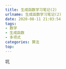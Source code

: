 ```yaml
---
title: 生成函数学习笔记(2)
urlname: 生成函数学习笔记(2)
date: 2020-08-11 21:03:54
tags: 
- 数学
- 生成函数
- 多项式
categories: 算法
top:
---
```


坑

<!-- more -->